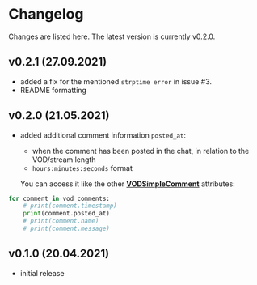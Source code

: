 # Changelog

Changes are listed here. The latest version is currently v0.2.0.

## v0.2.1 (27.09.2021)

- added a fix for the mentioned `strptime error` in issue #3.
- README formatting

## v0.2.0 (21.05.2021)

- added additional comment information `posted_at`:
    - when the comment has been posted in the chat, in relation to the VOD/stream length
    - `hours:minutes:seconds` format
    
    You can access it like the other
    **[VODSimpleComment](https://github.com/sixP-NaraKa/pyvod-chat/blob/main/docs/pyvod_documentation.md#class-vodsimplecommentnamedtuple)**
    attributes:
        
```python
for comment in vod_comments:
    # print(comment.timestamp)
    print(comment.posted_at)
    # print(comment.name)
    # print(comment.message)
```

## v0.1.0 (20.04.2021)

- initial release
